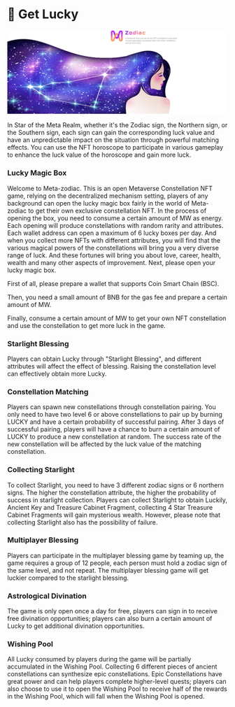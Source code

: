 # 🧚 Get Lucky

![](.gitbook/assets/玩法.png)

In Star of the Meta Realm, whether it's the Zodiac sign, the Northern sign, or the Southern sign, each sign can gain the corresponding luck value and have an unpredictable impact on the situation through powerful matching effects. You can use the NFT horoscope to participate in various gameplay to enhance the luck value of the horoscope and gain more luck.

### Lucky Magic Box

Welcome to Meta-zodiac. This is an open Metaverse Constellation NFT game, relying on the decentralized mechanism setting, players of any background can open the lucky magic box fairly in the world of Meta-zodiac to get their own exclusive constellation NFT. In the process of opening the box, you need to consume a certain amount of MW as energy. Each opening will produce constellations with random rarity and attributes. Each wallet address can open a maximum of 6 lucky boxes per day. And when you collect more NFTs with different attributes, you will find that the various magical powers of the constellations will bring you a very diverse range of luck. And these fortunes will bring you about love, career, health, wealth and many other aspects of improvement. Next, please open your lucky magic box.

First of all, please prepare a wallet that supports Coin Smart Chain (BSC).

Then, you need a small amount of BNB for the gas fee and prepare a certain amount of MW.

Finally, consume a certain amount of MW to get your own NFT constellation and use the constellation to get more luck in the game.

### Starlight Blessing

Players can obtain Lucky through "Starlight Blessing", and different attributes will affect the effect of blessing. Raising the constellation level can effectively obtain more Lucky.

### Constellation Matching

Players can spawn new constellations through constellation pairing. You only need to have two level 6 or above constellations to pair up by burning LUCKY and have a certain probability of successful pairing. After 3 days of successful pairing, players will have a chance to burn a certain amount of LUCKY to produce a new constellation at random. The success rate of the new constellation will be affected by the luck value of the matching constellation.

### Collecting Starlight

To collect Starlight, you need to have 3 different zodiac signs or 6 northern signs. The higher the constellation attribute, the higher the probability of success in starlight collection. Players can collect Starlight to obtain Luckily, Ancient Key and Treasure Cabinet Fragment, collecting 4 Star Treasure Cabinet Fragments will gain mysterious wealth. However, please note that collecting Starlight also has the possibility of failure.

### Multiplayer Blessing

Players can participate in the multiplayer blessing game by teaming up, the game requires a group of 12 people, each person must hold a zodiac sign of the same level, and not repeat. The multiplayer blessing game will get luckier compared to the starlight blessing.

### Astrological Divination

The game is only open once a day for free, players can sign in to receive free divination opportunities; players can also burn a certain amount of Lucky to get additional divination opportunities.

### Wishing Pool

All Lucky consumed by players during the game will be partially accumulated in the Wishing Pool. Collecting 6 different pieces of ancient constellations can synthesize epic constellations. Epic Constellations have great power and can help players complete higher-level quests; players can also choose to use it to open the Wishing Pool to receive half of the rewards in the Wishing Pool, which will fall when the Wishing Pool is opened.
